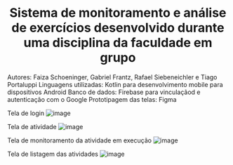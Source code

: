 <h1 align="center">Sistema de monitoramento e análise de exercícios desenvolvido durante uma disciplina da faculdade em grupo</h1>

Autores: Faiza Schoeninger, Gabriel Frantz, Rafael Siebeneichler e Tiago Portaluppi
Linguagens utilizadas: Kotlin para desenvolvimento mobile para dispositivos Android
Banco de dados: Firebase para vinculaçãod e autenticação com o  Google
Prototipagem das telas: Figma

Tela de login
![image](https://github.com/gabrielfrantz/geolocation/assets/33354703/e6305648-5a84-4cd9-862c-ec4303c3a089)

Tela de atividade
![image](https://github.com/gabrielfrantz/geolocation/assets/33354703/ccbf2362-9ca9-4408-8ff6-e416bda4cc11)

Tela de monitoramento da atividade em execução
![image](https://github.com/gabrielfrantz/geolocation/assets/33354703/23427872-6253-4e24-a04f-5aa9b262dbcd)

Tela de listagem das atividades
![image](https://github.com/gabrielfrantz/geolocation/assets/33354703/e943cd2f-501f-45c8-8033-8fade6c7e224)
